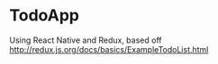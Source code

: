 # TodoApp
Using React Native and Redux, based off http://redux.js.org/docs/basics/ExampleTodoList.html
